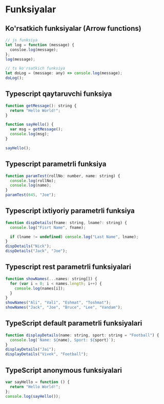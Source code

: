# Funksiyalar

## Ko'rsatkich funksiyalar (Arrow functions)

```javascript
// js funksiya
let log = function (message) {
  consloe.log(message);
};
log(message);

// ts ko'rsatkich funksiya
let doLog = (message: any) => console.log(message);
doLog();
```

## Typescript qaytaruvchi funksiya

```javascript
function getMessage(): string {
  return "Hello World!";
}

function sayHello() {
  var msg = getMessage();
  console.log(msg);
}

sayHello();
```

## Typescript parametrli funksiya

```javascript
function paramTest(rollNo: number, name: string) {
  console.log(rollNo);
  console.log(name);
}
paramTest(645, "Joe");
```

## Typescript ixtiyoriy parametrli funksiya

```javascript
function dispDetails(fname: string, lname?: string) {
  console.log("Fisrt Name", fname);

  if (lname != undefined) console.log("Last Name", lname);
}
dispDetails("Nick");
dispDetails("Jack", "Joe");
```

## Typescript rest parametrli funksiyalari

```javascript
function showNames(...names: string[]) {
  for (var i = 0; i < names.length; i++) {
    console.log(names[i]);
  }
}
showNames("Ali", "Vali", "Eshmat", "Toshmat");
showNames("Jack", "Joe", "Bruce", "Lee", "Vandam");
```

## TypeScript default parametrli funksiyalari

```javascript
function displayDetails(name: string, sport: string = "Football") {
  console.log(`Name: ${name}, Sport: ${sport}`);
}
displayDetails("Jai");
displayDetails("Vivek", "Football");
```

## TypeScript anonymous funksiyalari

```javascript
var sayHello = function () {
  return "Hello World!";
};
console.log(sayHello());
```
